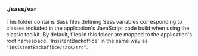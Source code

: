 ### ./sass/var

This folder contains Sass files defining Sass variables corresponding to classes
included in the application's JavaScript code build when using the classic toolkit.
By default, files in this folder are mapped to the application's root namespace,
'InsistentBackoffice' in the same way as `"InsistentBackoffice/sass/src"`.